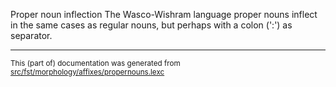 Proper noun inflection
The Wasco-Wishram language proper nouns inflect in the same cases as regular
nouns, but perhaps with a colon (':') as separator.

* * *

<small>This (part of) documentation was generated from [src/fst/morphology/affixes/propernouns.lexc](https://github.com/giellalt/lang-wac/blob/main/src/fst/morphology/affixes/propernouns.lexc)</small>
